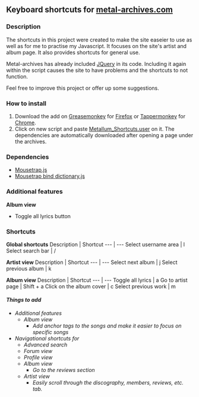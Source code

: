 ## Keyboard shortcuts for [metal-archives.com](metal-archives.com/)  
### Description  
The shortcuts in this project were created to make the site easeier to use as well as for me to practise my Javascript. It focuses on the site's artist and album page. It also provides shortcuts for general use.  

Metal-archives has already included [JQuery](https://jquery.com/) in its code. Including it again within the script causes the site to have problems and the shortcuts to not function.

Feel free to improve this project or offer up some suggestions.  

### How to install  
1. Download the add on [Greasemonkey](https://addons.mozilla.org/en-US/firefox/addon/greasemonkey/) for [Firefox](https://www.mozilla.org/en-US/firefox/new/) or [Tappermonkey](https://chrome.google.com/webstore/detail/tampermonkey/dhdgffkkebhmkfjojejmpbldmpobfkfo?hl=en) for [Chrome](https://www.google.com/chrome/).
2. Click on new script and paste [Metallum_Shortcuts.user](https://github.com/jed1337/MetallumShortcuts/blob/master/Metallum_Shortcuts.user.js) on it. The dependencies are automatically downloaded after opening a page under the archives.

### Dependencies  
* [Mousetrap.js](https://github.com/ccampbell/mousetrap)
* [Mousetrap bind dictionary.js](https://github.com/ccampbell/mousetrap/tree/master/plugins/bind-dictionary)

### Additional features
__Album view__
* Toggle all lyrics button

### Shortcuts
__Global shortcuts__
Description | Shortcut
--- | ---
Select username area | l
Select search bar | /


__Artist view__
Description | Shortcut
--- | ---
Select next album | j
Select previous album | k

__Album view__
Description | Shortcut
--- | ---
Toggle all lyrics | a
Go to artist page | Shift + a
Click on the album cover | c
Select previous work | m


#### _Things to add_
* _Additional features_
    * _Album view_
        * _Add anchor tags to the songs and make it easier to focus on specific songs_
* _Navigational shortcuts for_
	* _Advanced search_
	* _Forum view_
	* _Profile view_
    * _Album view_
	    * _Go to the reviews section_
    * _Artist view_
	    * _Easily scroll through the discography, members, reviews, etc. tab._